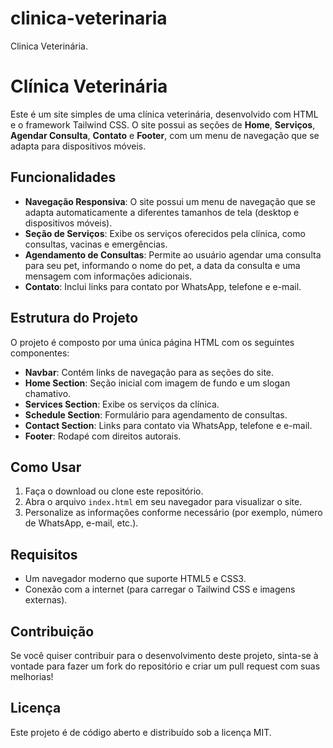 # clinica-veterinaria
Clinica Veterinária.

# Clínica Veterinária

Este é um site simples de uma clínica veterinária, desenvolvido com HTML e o framework Tailwind CSS. O site possui as seções de **Home**, **Serviços**, **Agendar Consulta**, **Contato** e **Footer**, com um menu de navegação que se adapta para dispositivos móveis.

## Funcionalidades

- **Navegação Responsiva**: O site possui um menu de navegação que se adapta automaticamente a diferentes tamanhos de tela (desktop e dispositivos móveis).
- **Seção de Serviços**: Exibe os serviços oferecidos pela clínica, como consultas, vacinas e emergências.
- **Agendamento de Consultas**: Permite ao usuário agendar uma consulta para seu pet, informando o nome do pet, a data da consulta e uma mensagem com informações adicionais.
- **Contato**: Inclui links para contato por WhatsApp, telefone e e-mail.

## Estrutura do Projeto

O projeto é composto por uma única página HTML com os seguintes componentes:

- **Navbar**: Contém links de navegação para as seções do site.
- **Home Section**: Seção inicial com imagem de fundo e um slogan chamativo.
- **Services Section**: Exibe os serviços da clínica.
- **Schedule Section**: Formulário para agendamento de consultas.
- **Contact Section**: Links para contato via WhatsApp, telefone e e-mail.
- **Footer**: Rodapé com direitos autorais.

## Como Usar

1. Faça o download ou clone este repositório.
2. Abra o arquivo `index.html` em seu navegador para visualizar o site.
3. Personalize as informações conforme necessário (por exemplo, número de WhatsApp, e-mail, etc.).

## Requisitos

- Um navegador moderno que suporte HTML5 e CSS3.
- Conexão com a internet (para carregar o Tailwind CSS e imagens externas).

## Contribuição

Se você quiser contribuir para o desenvolvimento deste projeto, sinta-se à vontade para fazer um fork do repositório e criar um pull request com suas melhorias!

## Licença

Este projeto é de código aberto e distribuído sob a licença MIT.
